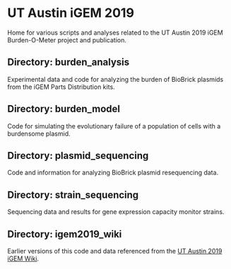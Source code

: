 # UT Austin iGEM 2019

Home for various scripts and analyses related to the UT Austin 2019 iGEM Burden-O-Meter project and publication.

## Directory: burden_analysis

Experimental data and code for analyzing the burden of BioBrick plasmids from the iGEM Parts Distribution kits.

## Directory: burden_model

Code for simulating the evolutionary failure of a population of cells with a burdensome plasmid.

## Directory: plasmid_sequencing

Code and information for analyzing BioBrick plasmid resequencing data.

## Directory: strain_sequencing

Sequencing data and results for gene expression capacity monitor strains.

## Directory: igem2019_wiki

Earlier versions of this code and data referenced from the [UT Austin 2019 iGEM Wiki](https://2019.igem.org/Team:Austin_UTexas).
